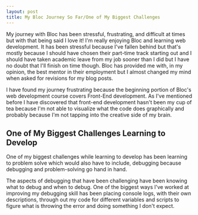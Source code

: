 ```yaml
---
layout: post
title: My Bloc Journey So Far/One of My Biggest Challenges
---
```

My journey with Bloc has been stressful, frustrating, and difficult at times but with that being said I love it! I'm really enjoying Bloc and learning web development. It has been stressful because I've fallen behind but that's mostly because I should have chosen their part-time track starting out and I should have taken academic leave from my job sooner than I did but I have no doubt that I'll finish on time though. Bloc has provided me with, in my opinion, the best mentor in their employment but I almost changed my mind when asked for revisions for my blog posts.

I have found my journey frustrating because the beginning portion of Bloc's web development course covers Front-End development. As I've mentioned before I have discovered that front-end development hasn't been my cup of tea because I'm not able to visualize what the code does graphically and probably because I'm not tapping into the creative side of my brain.

## One of My Biggest Challenges Learning to Develop
One of my biggest challenges while learning to develop has been learning to problem solve which would also have to include, debugging because debugging and problem-solving go hand in hand.

The aspects of debugging that have been challenging have been knowing what to debug and when to debug. One of the biggest ways I've worked at improving my debugging skill has been placing console logs, with their own descriptions, through out my code for different variables and scripts to figure what is throwing the error and doing something I don't expect. 
